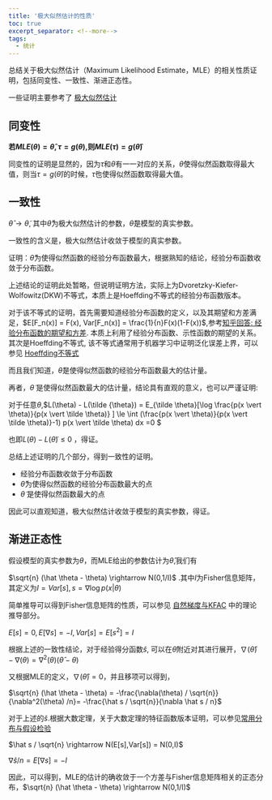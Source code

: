 ```yaml
---
title: '极大似然估计的性质'
toc: true
excerpt_separator: <!--more-->
tags:
  - 统计
---
```




总结关于极大似然估计（Maximum Likelihood Estimate，MLE）的相关性质证明，包括同变性、一致性、渐进正态性。

<!--more-->

一些证明主要参考了 [极大似然估计](http://www.doc88.com/p-87319681759.html)

## 同变性

**若$MLE(\theta) = \hat{\theta},\tau=g(\theta)$,则$MLE(\tau)=g(\hat{\theta})$**

同变性的证明是显然的，因为$\tau$和$\theta$有一一对应的关系，$\hat{\theta}$使得似然函数取得最大值，则当$\tau=g(\hat{\theta})$的时候，$\hat{\tau}$也使得似然函数取得最大值。



## 一致性

$\hat{\theta} \rightarrow \tilde{\theta}$, 其中$\hat{\theta}$为极大似然估计的参数，$\tilde{\theta}$是模型的真实参数。

一致性的含义是，极大似然估计收敛于模型的真实参数。

证明：$\hat{\theta}$为使得似然函数的经验分布函数最大，根据熟知的结论，经验分布函数收敛于分布函数。

上述结论的证明此处暂略，但说明证明方法，实际上为Dvoretzky-Kiefer-Wolfowitz(DKW)不等式，本质上是Hoeffding不等式的经验分布函数版本。

对于该不等式的证明，首先需要知道经验分布函数的定义，以及其期望和方差满足，$E[F_n(x)]  = F(x), Var[F_n(x)] = \frac{1}{n}F(x)(1-F(x))$,参考[知乎回答: 经验分布函数的期望和方差](https://www.zhihu.com/question/374467368?sort=created). 本质上利用了经验分布函数、示性函数的期望的关系。其次是Hoeffding不等式, 该不等式通常用于机器学习中证明泛化误差上界，可以参见 [Hoeffding不等式]((https://blog.csdn.net/u010510549/article/details/47839241))

而且我们知道，$\hat{\theta}$是使得似然函数的经验分布函数最大的估计量。

再者，$\tilde{\theta}$ 是使得似然函数最大的估计量，结论具有直观的意义，也可以严谨证明:

对于任意$\theta$,$L(\theta) - L(\tilde {\theta}) = E_{\tilde \theta}[\log \frac{p(x \vert \theta)}{p(x \vert \tilde \theta)} ] \le \int (\frac{p(x \vert \theta)}{p(x \vert \tilde \theta)}-1) p(x \vert \tilde \theta) dx =0 $

也即$L(\theta) - L(\tilde {\theta}) \le 0$ ，得证。



总结上述证明的几个部分，得到一致性的证明。

* 经验分布函数收敛于分布函数
* $\hat{\theta}$为使得似然函数的经验分布函数最大的点
* $\tilde{\theta}$ 是使得似然函数最大的点

因此可以直观知道，极大似然估计收敛于模型的真实参数，得证。



## 渐进正态性

假设模型的真实参数为$\theta$，而MLE给出的参数估计为$\hat \theta$,我们有

$\sqrt{n} (\hat \theta - \theta) \rightarrow N(0,1/I)$ .其中$I$为Fisher信息矩阵，其定义为$I = Var[s],s=\nabla\log p(x \vert \theta)$ 

简单推导可以得到Fisher信息矩阵的性质，可以参见 [自然梯度与KFAC](https://truenobility303.github.io/KFAC/) 中的理论推导部分。

$E[s] = 0, E[\nabla s] = -I, Var[s] = E[s^2] = I$

根据上述的一致性结论，对于经验得分函数$\hat s$, 可以在$\hat \theta$附近对其进行展开，$\nabla (\hat \theta) - \nabla(\theta) = \nabla^2(\theta)(\hat \theta - \theta)$

又根据MLE的定义，$\nabla (\hat \theta) = 0$，并且移项可以得到，

$\sqrt{n} (\hat \theta - \theta) = -\frac{\nabla(\theta) / \sqrt{n}}{\nabla^2(\theta) /n}= -\frac{\hat s / \sqrt{n}}{\nabla \hat s / n}$

对于上述的$\hat{s}$.根据大数定理，关于大数定理的特征函数版本证明，可以参见[常用分布与假设检验](https://truenobility303.github.io/Hypothesis-Testing/)

$\hat s / \sqrt{n} \rightarrow N(E[s],Var[s]) = N(0,I)$

$\nabla \hat s / n = E[\nabla s] = -I$ 

因此，可以得到，MLE的估计的确收敛于一个方差与Fisher信息矩阵相关的正态分布，$\sqrt{n} (\hat \theta - \theta) \rightarrow N(0,1/I)$

